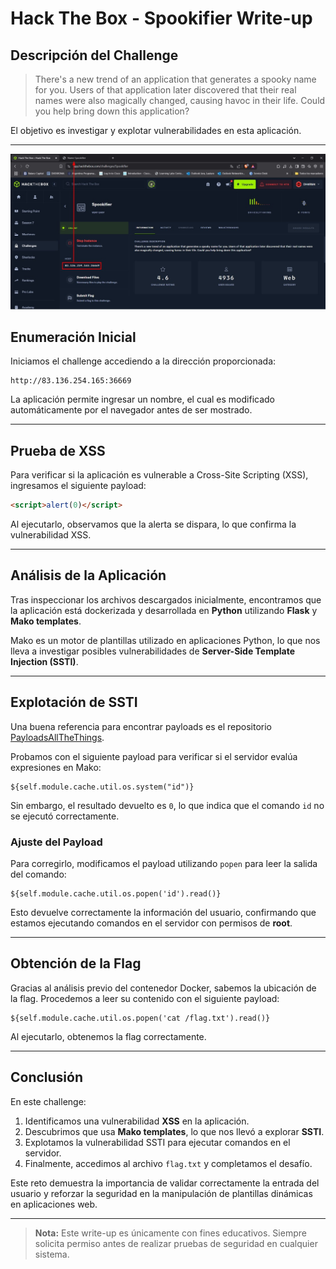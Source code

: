# Hack The Box - Spookifier Write-up

## Descripción del Challenge

> There's a new trend of an application that generates a spooky name for you. Users of that application later discovered that their real names were also magically changed, causing havoc in their life. Could you help bring down this application?

El objetivo es investigar y explotar vulnerabilidades en esta aplicación.

---

![Iniciamos la maquina](Imagenes/1-Reconocimiento.jpg)

## Enumeración Inicial

Iniciamos el challenge accediendo a la dirección proporcionada:

```
http://83.136.254.165:36669
```

La aplicación permite ingresar un nombre, el cual es modificado automáticamente por el navegador antes de ser mostrado.

---

## Prueba de XSS

Para verificar si la aplicación es vulnerable a Cross-Site Scripting (XSS), ingresamos el siguiente payload:

```html
<script>alert(0)</script>
```

Al ejecutarlo, observamos que la alerta se dispara, lo que confirma la vulnerabilidad XSS.

---

## Análisis de la Aplicación

Tras inspeccionar los archivos descargados inicialmente, encontramos que la aplicación está dockerizada y desarrollada en **Python** utilizando **Flask** y **Mako templates**.

Mako es un motor de plantillas utilizado en aplicaciones Python, lo que nos lleva a investigar posibles vulnerabilidades de **Server-Side Template Injection (SSTI)**.

---

## Explotación de SSTI

Una buena referencia para encontrar payloads es el repositorio [PayloadsAllTheThings](https://github.com/swisskyrepo/PayloadsAllTheThings).

Probamos con el siguiente payload para verificar si el servidor evalúa expresiones en Mako:

```mako
${self.module.cache.util.os.system("id")}
```

Sin embargo, el resultado devuelto es `0`, lo que indica que el comando `id` no se ejecutó correctamente.

### Ajuste del Payload

Para corregirlo, modificamos el payload utilizando `popen` para leer la salida del comando:

```mako
${self.module.cache.util.os.popen('id').read()}
```

Esto devuelve correctamente la información del usuario, confirmando que estamos ejecutando comandos en el servidor con permisos de **root**.

---

## Obtención de la Flag

Gracias al análisis previo del contenedor Docker, sabemos la ubicación de la flag. Procedemos a leer su contenido con el siguiente payload:

```mako
${self.module.cache.util.os.popen('cat /flag.txt').read()}
```

Al ejecutarlo, obtenemos la flag correctamente.

---

## Conclusión

En este challenge:

1. Identificamos una vulnerabilidad **XSS** en la aplicación.
2. Descubrimos que usa **Mako templates**, lo que nos llevó a explorar **SSTI**.
3. Explotamos la vulnerabilidad SSTI para ejecutar comandos en el servidor.
4. Finalmente, accedimos al archivo `flag.txt` y completamos el desafío.

Este reto demuestra la importancia de validar correctamente la entrada del usuario y reforzar la seguridad en la manipulación de plantillas dinámicas en aplicaciones web.

---

> **Nota:** Este write-up es únicamente con fines educativos. Siempre solicita permiso antes de realizar pruebas de seguridad en cualquier sistema.
